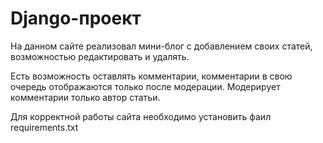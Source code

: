 # Django-проект
На данном сайте реализовал мини-блог с добавлением своих статей, возможностью редактировать и удалять.

Есть возможность оставлять комментарии, комментарии в свою очередь отображаются только после модерации. 
Модерирует комментарии только автор статьи.


Для корректной работы сайта необходимо установить фаил requirements.txt